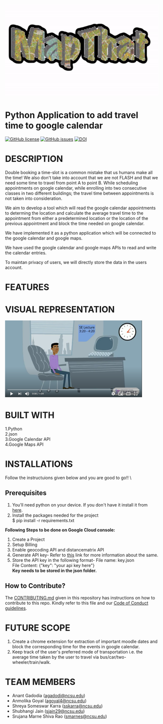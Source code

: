 <h1 align="center">
  <img src="https://github.com/SEProjGrp5/MapThat/blob/main/Images/MAPTHAT.gif.gif" width=800px height=300px>
</h1>

# Python Application to add travel time to google calendar

[![GitHub license](https://img.shields.io/github/license/SEProjGrp5/MapThat)](https://github.com/SEProjGrp5/MapThat/blob/main/LICENSE)
[![GitHub issues](https://img.shields.io/github/issues/SEProjGrp5/MapThat)](https://github.com/SEProjGrp5/MapThat/issues)
[![DOI](https://zenodo.org/badge/408263207.svg)](https://zenodo.org/badge/latestdoi/408263207)

# DESCRIPTION

Double booking a time-slot is a common mistake that us humans make all the time! We also don't take into account that we are not FLASH and that we need some time to travel from point A to point B. While scheduling appointments on google calendar, while enrolling into two consecutive classes in two different buildings; the travel time between appointments is not taken into consideration.

We aim to develop a tool which will read the google calendar appointments to determing the location and calculate the average travel time to the appointment from either a predetermined location or the location of the previous appointment and block the time needed on google calendar.

We have implemented it as a python application which will be connected to the google calendar and google maps. 

We have used the google calendar and google maps APIs to read and write the calendar entries.

To maintan privacy of users, we will directly store the data in the users account.

# FEATURES

# VISUAL REPRESENTATION

<a href="https://www.youtube.com/watch?v=EBHrUYNMrJs" target="_blank"><img src="https://github.com/SEProjGrp5/MapThat/blob/main/Images/screenshot.PNG" width="450" alt="KDD promo video"/></a>


# BUILT WITH
1.Python \
2.json \
3.Google Calendar API \
4.Google Maps API

# INSTALLATIONS
Follow the instructuions given below and you are good to go!! \
## Prerequisites
1. You'll need python on your device. If you don't have it install it from [here](https://www.python.org/downloads/).
2. Install the packages needed for the project \
    $ pip install -r requirements.txt
    


**Following Steps to be done on Google Cloud console:**
1. Create a Project 
2. Setup Billing 
3. Enable geocoding API and distancematrix API
4. Generate API key-
    Refer to [this](https://developers.google.com/maps/documentation/geocoding/get-api-key) link for more information about the same.
6. Store the API key in the following format-
    File name: key.json \
    File Content: {"key": "your api key here"} \
    **Key needs to be stored in the json folder.**


## How to Contribute?
The [CONTRIBUTING.md](https://github.com/SEProjGrp5/MapThat/blob/main/CONTRIBUTING.md) given in this repository has instructions on how to contribute to this repo. Kindly refer to this file and our [Code of Conduct guidelines](https://github.com/SEProjGrp5/MapThat/blob/main/CODE_OF_CONDUCT.md).

# FUTURE SCOPE
1. Create a chrome extension for extraction of important moodle dates and block the corresponding time for the events in google calendar.
2. Keep track of the user's preferred mode of transportation i.e. the average time taken by the user to travel via bus/car/two-wheeler/train/walk.

# TEAM MEMBERS
- Anant Gadodia (agadodi@ncsu.edu)
- Anmolika Goyal (agoyal4@ncsu.edu)
- Shreya Someswar Karra (sskarra@ncsu.edu)
- Shubhangi Jain (sjain29@ncsu.edu)
- Srujana Marne Shiva Rao (smarnes@ncsu.edu)







